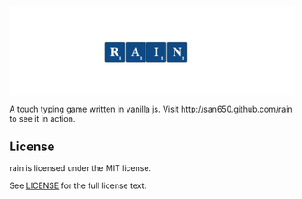 <img src="logo.png" style="text-align:center" alt="RAIN" />

A touch typing game written in [vanilla js](https://en.wikipedia.org/wiki/Vanilla_software). Visit http://san650.github.com/rain to see it in action.

## License

rain is licensed under the MIT license.

See [LICENSE](./LICENSE) for the full license text.
